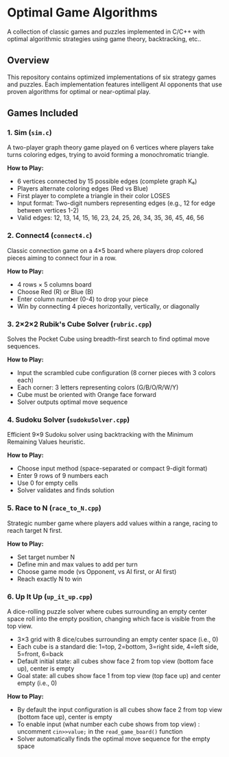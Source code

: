 # Optimal Game Algorithms

A collection of classic games and puzzles implemented in C/C++ with optimal algorithmic strategies using game theory, backtracking, etc..

## Overview

This repository contains optimized implementations of six strategy games and puzzles. Each implementation features intelligent AI opponents that use proven algorithms for optimal or near-optimal play.

## Games Included

### 1. **Sim** (`sim.c`)
A two-player graph theory game played on 6 vertices where players take turns coloring edges, trying to avoid forming a monochromatic triangle.

**How to Play:**
- 6 vertices connected by 15 possible edges (complete graph K₆)
- Players alternate coloring edges (Red vs Blue)
- First player to complete a triangle in their color LOSES
- Input format: Two-digit numbers representing edges (e.g., 12 for edge between vertices 1-2)
- Valid edges: 12, 13, 14, 15, 16, 23, 24, 25, 26, 34, 35, 36, 45, 46, 56

### 2. **Connect4** (`connect4.c`)
Classic connection game on a 4×5 board where players drop colored pieces aiming to connect four in a row.

**How to Play:**
- 4 rows × 5 columns board
- Choose Red (R) or Blue (B)
- Enter column number (0-4) to drop your piece
- Win by connecting 4 pieces horizontally, vertically, or diagonally

### 3. **2×2×2 Rubik's Cube Solver** (`rubric.cpp`)
Solves the Pocket Cube using breadth-first search to find optimal move sequences.

**How to Play:**
- Input the scrambled cube configuration (8 corner pieces with 3 colors each)
- Each corner: 3 letters representing colors (G/B/O/R/W/Y)
- Cube must be oriented with Orange face forward
- Solver outputs optimal move sequence

### 4. **Sudoku Solver** (`sudokuSolver.cpp`)
Efficient 9×9 Sudoku solver using backtracking with the Minimum Remaining Values heuristic.

**How to Play:**
- Choose input method (space-separated or compact 9-digit format)
- Enter 9 rows of 9 numbers each
- Use 0 for empty cells
- Solver validates and finds solution

### 5. **Race to N** (`race_to_N.cpp`)
Strategic number game where players add values within a range, racing to reach target N first.

**How to Play:**
- Set target number N
- Define min and max values to add per turn
- Choose game mode (vs Opponent, vs AI first, or AI first)
- Reach exactly N to win

### 6. **Up It Up** (`up_it_up.cpp`)
A dice-rolling puzzle solver where cubes surrounding an empty center space roll into the empty position, changing which face is visible from the top view.
- 3×3 grid with 8 dice/cubes surrounding an empty center space (i.e., 0)
- Each cube is a standard die: 1=top, 2=bottom, 3=right side, 4=left side, 5=front, 6=back
- Default initial state: all cubes show face 2 from top view (bottom face up), center is empty
- Goal state: all cubes show face 1 from top view (top face up) and center empty (i.e., 0)

**How to Play:**
- By default the input configuration is all cubes show face 2 from top view (bottom face up), center is empty
- To enable input (what number each cube shows from top view) : uncomment ```cin>>value;``` in the ```read_game_board()``` function
- Solver automatically finds the optimal move sequence for the empty space

